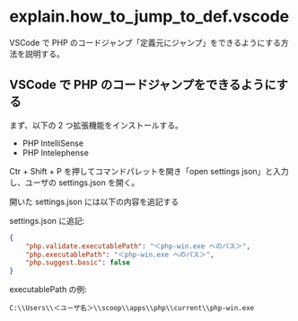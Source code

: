 # explain.how_to_jump_to_def.vscode
VSCode で PHP のコードジャンプ「定義元にジャンプ」をできるようにする方法を説明する。



## VSCode で PHP のコードジャンプをできるようにする
まず、以下の 2 つ拡張機能をインストールする。
- PHP IntelliSense
- PHP Intelephense

Ctr + Shift + P を押してコマンドパレットを開き「open settings json」と入力し、ユーザの settings.json を開く。

開いた settings.json には以下の内容を追記する

settings.json に追記:
```json
{
    "php.validate.executablePath": "＜php-win.exe へのパス＞",
    "php.executablePath": "＜php-win.exe へのパス＞",
    "php.suggest.basic": false
}
```

executablePath の例:
```
C:\\Users\\＜ユーザ名＞\\scoop\\apps\\php\\current\\php-win.exe
```
